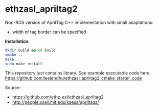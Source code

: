 # ethzasl_apriltag2
Non-ROS version of AprilTag C++ implementation with small adaptations:
- width of tag border can be specified

**Installation**
```sh
mkdir build && cd build
cmake ..
make
sudo make install
```


This repository just contains library. See example executable code here https://github.com/leelendhu/ethzasl_apriltag2_cmake_starter_code

Source:
- https://github.com/ethz-asl/ethzasl_apriltag2
- http://people.csail.mit.edu/kaess/apriltags/
